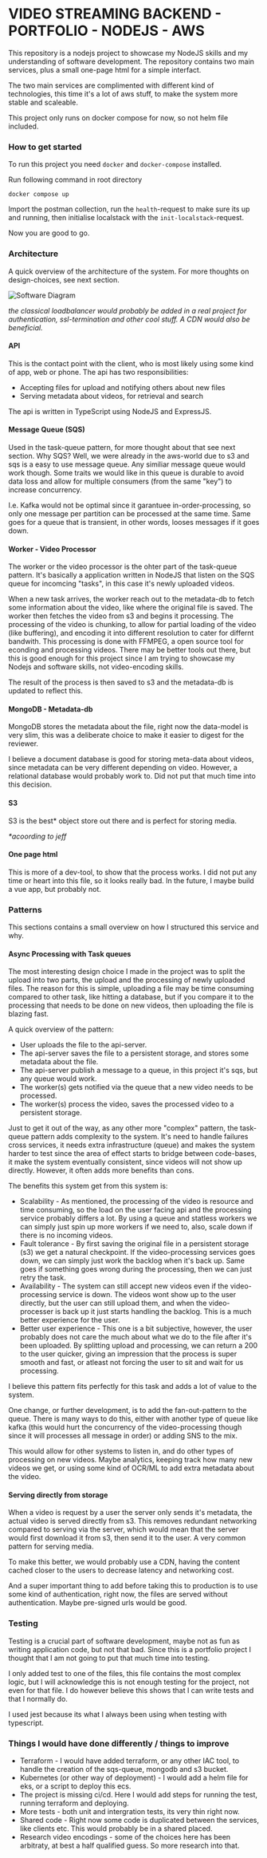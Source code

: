 # VIDEO STREAMING BACKEND - PORTFOLIO - NODEJS - AWS
This repository is a nodejs project to showcase my NodeJS skills and my understanding of software development. The repository contains two main services, plus a small one-page html for a simple interfact.

The two main services are complimented with different kind of technologies, this time it's a lot of aws stuff, to make the system more stable and scaleable.

This project only runs on docker compose for now, so not helm file included.


### How to get started
To run this project you need `docker` and `docker-compose` installed.


Run following command in root directory

```
docker compose up
```

Import the postman collection, run the `health`-request to make sure its up and running, then initialise localstack with the `init-localstack`-request.


Now you are good to go.


### Architecture
A quick overview of the architecture of the system. For more thoughts on design-choices, see next section.

![Software Diagram](png/software-diagram.png)

_the classical loadbalancer would probably be added in a real project for authentication, ssl-termination and other cool stuff. A CDN would also be beneficial._

#### API
This is the contact point with the client, who is most likely using some kind of app, web or phone. The api has two responsibilities:

* Accepting files for upload and notifying others about new files
* Serving metadata about videos, for retrieval and search

The api is written in TypeScript using NodeJS and ExpressJS.

#### Message Queue (SQS)
Used in the task-queue pattern, for more thought about that see next section. Why SQS? Well, we were already in the aws-world due to s3 and sqs is a easy to use message queue. Any similiar message queue would work though. Some traits we would like in this queue is durable to avoid data loss and allow for multiple consumers (from the same "key") to increase concurrency.


I.e. Kafka would not be optimal since it garantuee in-order-processing, so only one message per partition can be processed at the same time. Same goes for a queue that is transient, in other words, looses messages if it goes down.

#### Worker - Video Processor
The worker or the video processor is the ohter part of the task-queue pattern. It's basically a application written in NodeJS that listen on the SQS queue for incomcing "tasks", in this case it's newly uploaded videos.


When a new task arrives, the worker reach out to the metadata-db to fetch some information about the video, like where the original file is saved. The worker then fetches the video from s3 and begins it processing. The processing of the video is chunking, to allow for partial loading of the video (like buffering), and encoding it into different resolution to cater for differnt bandwith. This processing is done with FFMPEG, a open source tool for econding and processing videos. There may be better tools out there, but this is good enough for this project since I am trying to showcase my Nodejs and software skills, not video-encoding skills.


The result of the process is then saved to s3 and the metadata-db is updated to reflect this.


#### MongoDB - Metadata-db
MongoDB stores the metadata about the file, right now the data-model is very slim, this was a deliberate choice to make it easier to digest for the reviewer.

I believe a document database is good for storing meta-data about videos, since metadata can be very different depending on video. However, a relational database would probably work to. Did not put that much time into this decision.


#### S3
S3 is the best* object store out there and is perfect for storing media. 

_*acoording to jeff_


#### One page html
This is more of a dev-tool, to show that the process works. I did not put any time or heart into this file, so it looks really bad. In the future, I maybe build a vue app, but probably not.

### Patterns
This sections contains a small overview on how I structured this service and why. 

#### Async Processing with Task queues
The most interesting design choice I made in the project was to split the upload into two parts, the upload and the processing of newly uploaded files. The reason for this is simple, uploading a file may be time consuming compared to other task, like hitting a database, but if you compare it to the processing that needs to be done on new videos, then uploading the file is blazing fast. 


A quick overview of the pattern:

* User uploads the file to the api-server.
* The api-server saves the file to a persistent storage, and stores some metadata about the file.
* The api-server publish a message to a queue, in this project it's sqs, but any queue would work.
* The worker(s) gets notified via the queue that a new video needs to be processed.
* The worker(s) process the video, saves the processed video to a persistent storage.


Just to get it out of the way, as any other more "complex" pattern, the task-queue pattern adds complexity to the system. It's need to handle failures cross services, it needs extra infrastructure (queue) and makes the system harder to test since the area of effect starts to bridge between code-bases, it make the system eventually consistent, since videos will not show up directly. However, it often adds more benefits than cons.


The benefits this system get from this system is:

* Scalability - As mentioned, the processing of the video is resource and time consuming, so the load on the user facing api and the processing service probably differs a lot. By using a queue and statless workers we can simply just spin up more workers if we need to, also, scale down if there is no incoming videos.
* Fault tolerance - By first saving the original file in a persistent storage (s3) we get a natural checkpoint. If the video-processing services goes down, we can simply just work the backlog when it's back up. Same goes if something goes wrong during the processing, then we can just retry the task.
* Availability - The system can still accept new videos even if the video-processing service is down. The videos wont show up to the user directly, but the user can still upload them, and when the video-processer is back up it just starts handling the backlog. This is a much better experience for the user.
* Better user experience - This one is a bit subjective, however, the user probably does not care the much about what we do to the file after it's been uploaded. By splitting upload and processing, we can return a 200 to the user quicker, giving an impression that the process is super smooth and fast, or atleast not forcing the user to sit and wait for us processing. 


I believe this pattern fits perfectly for this task and adds a lot of value to the system.


One change, or further development, is to add the fan-out-pattern to the queue. There is many ways to do this, either with another type of queue like kafka (this would hurt the concurrency of the video-processing though since it will processes all message in order) or adding SNS to the mix.

This would allow for other systems to listen in, and do other types of processing on new videos. Maybe analytics, keeping track how many new videos we get, or using some kind of OCR/ML to add extra metadata about the video. 


#### Serving directly from storage
When a video is request by a user the server only sends it's metadata, the actual video is served directly from s3. This removes redundant networking compared to serving via the server, which would mean that the server would first download it from s3, then send it to the user. A very common pattern for serving media. 


To make this better, we would probably use a CDN, having the content cached closer to the users to decrease latency and networking cost. 

And a super important thing to add before taking this to production is to use some kind of authentication, right now, the files are served without authentication. Maybe pre-signed urls would be good.



### Testing 
Testing is a crucial part of software development, maybe not as fun as writing application code, but not that bad. Since this is a portfolio project I thought that I am not going to put that much time into testing. 


I only added test to one of the files, this file contains the most complex logic, but I will acknowledge this is not enough testing for the project, not even for that file. I do however believe this shows that I can write tests and that I normally do. 


I used jest because its what I always been using when testing with typescript.



### Things I would have done differently / things to improve

* Terraform - I would have added terraform, or any other IAC tool, to handle the creation of the sqs-queue, mongodb and s3 bucket.
* Kubernetes (or other way of deployment) - I would add a helm file for eks, or a script to deploy this ecs. 
* The project is missing ci/cd. Here I would add steps for running the test, running terraform and deploying.
* More tests - both unit and intergration tests, its very thin right now.
* Shared code - Right now some code is duplicated between the services, like clients etc. This would probably be in a shared placed.
* Research video encodings - some of the choices here has been arbitraty, at best a half qualified guess. So more research into that.